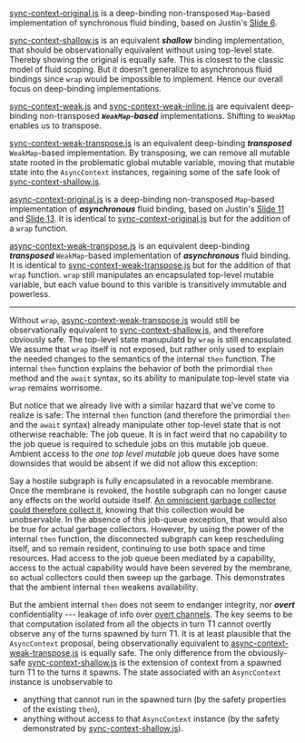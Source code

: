 [sync-context-original.js](./sync-context-original.js) is a deep-binding non-transposed `Map`-based implementation of synchronous fluid binding, based on Justin's [Slide 6](https://docs.google.com/presentation/d/1yw4d0ca6v2Z2Vmrnac9E9XJFlC872LDQ4GFR17QdRzk/edit#slide=id.g198251ee25f_2_6).

[sync-context-shallow.js](sync-context-shallow.js) is an equivalent ***shallow*** binding implementation, that should be observationally equivalent without using top-level state. Thereby showing the original is equally safe. This is closest to the classic model of fluid scoping. But it doesn't generalize to asynchronous fluid bindings since `wrap` would be impossible to implement. Hence our overall focus on deep-binding implementations.

[sync-context-weak.js](./sync-context-weak.js) and [sync-context-weak-inline.js](./sync-context-weak-inline.js) are equivalent deep-binding non-transposed ***`WeakMap`-based*** implementations. Shifting to `WeakMap` enables us to transpose.

[sync-context-weak-transpose.js](./sync-context-weak-transpose.js) is an equivalent deep-binding ***transposed*** `WeakMap`-based implementation. By transposing, we can remove all mutable state rooted in the problematic global mutable variable, moving that mutable state into the `AsyncContext` instances, regaining some of the safe look of [sync-context-shallow.js](sync-context-shallow.js).


[async-context-original.js](./async-context-original.js) is a deep-binding non-transposed `Map`-based implementation of ***asynchronous*** fluid binding, based on Justin's [Slide 11](https://docs.google.com/presentation/d/1yw4d0ca6v2Z2Vmrnac9E9XJFlC872LDQ4GFR17QdRzk/edit#slide=id.g18e6eaa50e1_0_192) and [Slide 13](https://docs.google.com/presentation/d/1yw4d0ca6v2Z2Vmrnac9E9XJFlC872LDQ4GFR17QdRzk/edit#slide=id.g191c1f7e99f_0_0). It is identical to [sync-context-original.js](./sync-context-original.js) but for the addition of a `wrap` function.

[async-context-weak-transpose.js](./async-context-weak-transpose.js) is an equivalent deep-binding ***transposed*** `WeakMap`-based implementation of ***asynchronous*** fluid binding. It is identical to [sync-context-weak-transpose.js](./sync-context-weak-transpose.js) but for the addition of that `wrap` function. `wrap` still manipulates an encapsulated top-level mutable variable, but each value bound to this varible is transitively immutable and powerless.

---

Without `wrap`, [async-context-weak-transpose.js](./async-context-weak-transpose.js) would still be observationally equivalent to [sync-context-shallow.js](sync-context-shallow.js), and therefore obviously safe. The top-level state manupulatd by `wrap` is still encapsulated. We assume that `wrap` itself is not exposed, but rather only used to explain the needed changes to the semantics of the internal `then` function. The internal `then` function explains the behavior of both the primordial `then` method and the `await` syntax, so its ability to manipulate top-level state via `wrap` remains worrisome.

But notice that we already live with a similar hazard that we've come to realize is safe: The internal `then` function (and therefore the primordial `then` and the `await` syntax) already manipulate other top-level state that is not otherwise reachable: The job queue. It is in fact weird that no capability to the job queue is required to schedule jobs on this mutable job queue. Ambient access to *the one top level mutable* job queue does have some downsides that would be absent if we did not allow this exception:

Say a hostile subgraph is fully encapsulated in a revocable membrane. Once the membrane is revoked, the hostile subgraph can no longer cause any effects on the world outside itself. [An omniscient garbage collector could therefore collect it](https://www.youtube.com/watch?v=oBqeDYETXME&list=PLKr-mvz8uvUgybLg53lgXSeLOp4BiwvB2&index=5&t=1574s), knowing that this collection would be unobservable. In the absence of this job-queue exception, that would also be true for actual garbage collectors. However, by using the power of the internal `then` function, the disconnected subgraph can keep rescheduling itself, and so remain resident, continuing to use both space and time resources. Had access to the job queue been mediated by a capability, access to the actual capability would have been severed by the membrane, so actual collectors could then sweep up the garbage. This demonstrates that the ambient internal `then` weakens availability.

But the ambient internal `then` does not seem to endanger integrity, nor ***overt*** confidentiality --- leakage of info over [overt channels](https://agoric.com/blog/all/taxonomy-of-security-issues/). The key seems to be that computation isolated from all the objects in turn T1 cannot overtly observe any of the turns spawned by turn T1. It is at least plausible that the `AsyncContext` proposal, being observationally equivalent to [async-context-weak-transpose.js](./async-context-weak-transpose.js) is equally safe. The only difference from the obviously-safe [sync-context-shallow.js](sync-context-shallow.js) is the extension of context from a spawned turn T1 to the turns it spawns. The state associated with an `AsyncContext` instance is unobservable to
   * anything that cannot run in the spawned turn (by the safety properties of the existing `then`),
   * anything without access to that `AsyncContext` instance (by the safety demonstrated by [sync-context-shallow.js](sync-context-shallow.js)).

